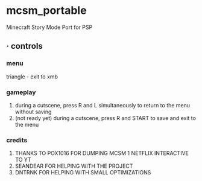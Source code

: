 # mcsm_portable
Minecraft Story Mode Port for PSP

## · controls

### menu
triangle - exit to xmb

### gameplay
1. during a cutscene, press R and L simultaneously to return to the menu without saving
2. (not ready yet) during a cutscene, press R and START to save and exit to the menu 

### credits
1. THANKS TO POX1016 FOR DUMPING MCSM 1 NETFLIX INTERACTIVE TO YT
2. SEANDEAR FOR HELPING WITH THE PROJECT
3. DNTRNK FOR HELPING WITH SMALL OPTIMIZATIONS
